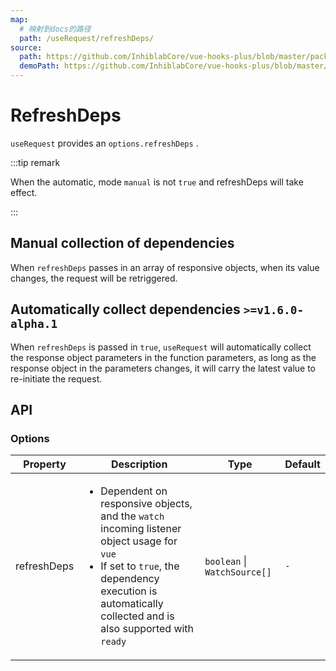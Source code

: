 ```yaml
---
map:
  # 映射到docs的路径
  path: /useRequest/refreshDeps/
source:
  path: https://github.com/InhiblabCore/vue-hooks-plus/blob/master/packages/hooks/src/useRequest/plugins/useAutoRunPlugin.ts
  demoPath: https://github.com/InhiblabCore/vue-hooks-plus/blob/master/packages/hooks/src/useRequest/docs/refreshDeps/demo
---
```


# RefreshDeps

`useRequest` provides an `options.refreshDeps` .

:::tip remark

When the automatic, mode `manual` is not `true` and refreshDeps  will take effect.

:::

## Manual collection of dependencies

When `refreshDeps` passes in an array of responsive objects, when its value changes, the request will be retriggered.

<demo src="./demo/demo.vue"
  language="vue"
  title=""
  desc="In the example code above, useRequest will execution when it is initialized and Id & store ID changes."> </demo>

## Automatically collect dependencies `>=v1.6.0-alpha.1`

When `refreshDeps` is passed in `true`, `useRequest` will automatically collect the response object parameters in the function parameters, as long as the response object in the parameters changes, it will carry the latest value to re-initiate the request.

<demo src="./demo/demo1.vue"
  language="vue"
  title=""
  desc="In the example code above, useRequest will execution when it is initialized and Id & store ID changes."> </demo>

## API

### Options

| Property | Description | Type | Default |
| --- | --- | --- | --- |
| refreshDeps | <ul><li> Dependent on responsive objects, and the `watch` incoming listener object usage for `vue`</li><li>If set to `true`, the dependency execution is automatically collected and is also supported with `ready` </li></ul> | `boolean` \| `WatchSource[]` | `-` |
